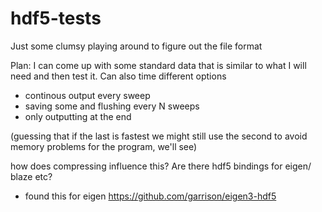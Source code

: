 # hdf5-tests
Just some clumsy playing around to figure out the file format

Plan:
I can come up with some standard data that is similar to what I will need and then test it. Can also time different options

* continous output every sweep
* saving some and flushing every N sweeps
* only outputting at the end

(guessing that if the last is fastest we might still use the second to avoid memory problems for the program, we'll see)

how does compressing influence this?
Are there hdf5 bindings for eigen/ blaze etc?
* found this for eigen https://github.com/garrison/eigen3-hdf5
